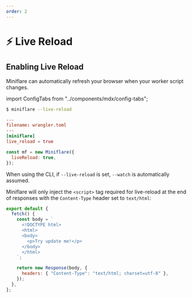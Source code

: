 ```yaml
---
order: 2
---
```


# ⚡️ Live Reload

## Enabling Live Reload

Miniflare can automatically refresh your browser when your worker script
changes.

import ConfigTabs from "../components/mdx/config-tabs";

<ConfigTabs>

```sh
$ miniflare --live-reload
```

```toml
---
filename: wrangler.toml
---
[miniflare]
live_reload = true
```

```js
const mf = new Miniflare({
  liveReload: true,
});
```

</ConfigTabs>

<Aside header="Tip">

When using the CLI, if `--live-reload` is set, `--watch` is automatically
assumed.

</Aside>

Miniflare will only inject the `<script>` tag required for live-reload at the
end of responses with the `Content-Type` header set to `text/html`:

```js
export default {
  fetch() {
    const body = `
      <!DOCTYPE html>
      <html>
      <body>
        <p>Try update me!</p>
      </body>
      </html>
    `;

    return new Response(body, {
      headers: { "Content-Type": "text/html; charset=utf-8" },
    });
  },
};
```
